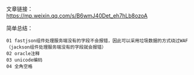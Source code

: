 文章链接：  
https://mp.weixin.qq.com/s/B6wmJ40Det_eh7hLb8ozoA  

简单总结：
```
01 fastjson组件处理服务端没有的字段不会报错，因此可以采用垃圾数据的方式绕过WAF（jackson组件处理服务端没有的字段就会报错）
02 oracle注释
03 unicode编码
04 全角空格
```